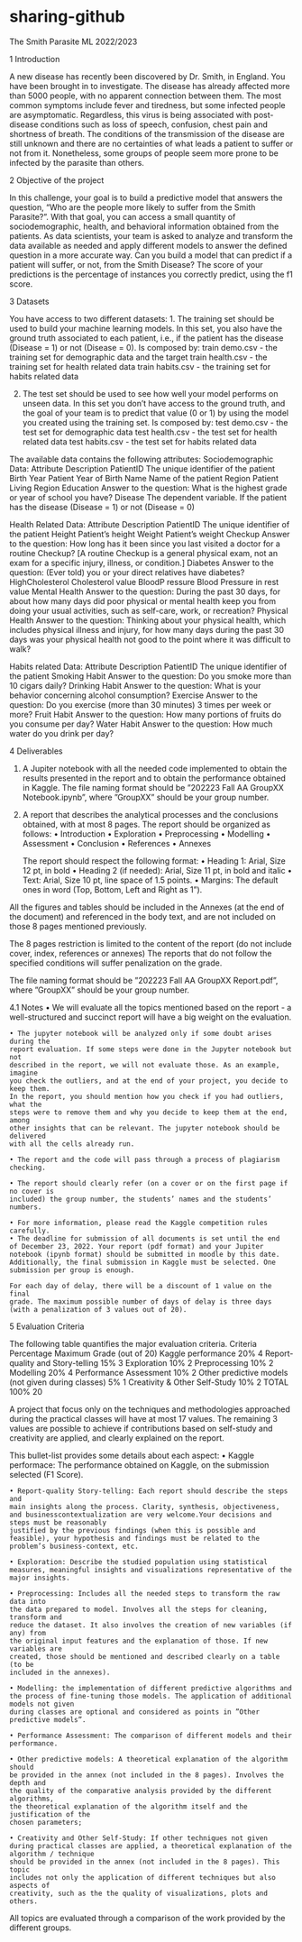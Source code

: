 # sharing-github
The Smith Parasite ML 2022/2023

1 Introduction

A new disease has recently been discovered by Dr. Smith, in England. You have
been brought in to investigate. The disease has already affected more than 5000
people, with no apparent connection between them.
The most common symptoms include fever and tiredness, but some infected people are asymptomatic. Regardless, this virus is being associated with post-disease
conditions such as loss of speech, confusion, chest pain and shortness of breath.
The conditions of the transmission of the disease are still unknown and there are no
certainties of what leads a patient to suffer or not from it. Nonetheless, some groups
of people seem more prone to be infected by the parasite than others.

2 Objective of the project

In this challenge, your goal is to build a predictive model that answers the question,
“Who are the people more likely to suffer from the Smith Parasite?”. With that
goal, you can access a small quantity of sociodemographic, health, and behavioral
information obtained from the patients.
As data scientists, your team is asked to analyze and transform the data available as
needed and apply different models to answer the defined question in a more accurate
way. Can you build a model that can predict if a patient will suffer, or not, from the
Smith Disease?
The score of your predictions is the percentage of instances you correctly predict,
using the f1 score.

3 Datasets

You have access to two different datasets:
    1. The training set should be used to build your machine learning models. In this
    set, you also have the ground truth associated to each patient, i.e., if the patient
    has the disease (Disease = 1) or not (Disease = 0). Is composed by:
    train demo.csv - the training set for demographic data and the target
    train health.csv - the training set for health related data
    train habits.csv - the training set for habits related data
    
2. The test set should be used to see how well your model performs on unseen
data. In this set you don’t have access to the ground truth, and the goal of
your team is to predict that value (0 or 1) by using the model you created using
the training set. Is composed by:
    test demo.csv - the test set for demographic data
    test health.csv - the test set for health related data
    test habits.csv - the test set for habits related data
    
The available data contains the following attributes:
  Sociodemographic Data:
      Attribute Description
      PatientID The unique identifier of the patient
      Birth Year Patient Year of Birth
      Name Name of the patient
      Region Patient Living Region
      Education Answer to the question: What is the highest grade or year
      of school you have?
      Disease The dependent variable. If the patient has the disease
      (Disease = 1) or not (Disease = 0)

  Health Related Data:
      Attribute Description
      PatientID The unique identifier of the patient
      Height Patient’s height
      Weight Patient’s weight
      Checkup Answer to the question: How long has it been since you
      last visited a doctor for a routine Checkup? [A routine
      Checkup is a general physical exam, not an exam for a
      specific injury, illness, or condition.]
      Diabetes Answer to the question: (Ever told) you or your direct
      relatives have diabetes?
      HighCholesterol Cholesterol value
      BloodP ressure Blood Pressure in rest value
      Mental Health Answer to the question: During the past 30 days, for
      about how many days did poor physical or mental health
      keep you from doing your usual activities, such as
      self-care, work, or recreation?
      Physical Health Answer to the question: Thinking about your physical
      health, which includes physical illness and injury,
      for how many days during the past 30 days was your
      physical health not good to the point where it was
      difficult to walk?

  Habits related Data:
      Attribute Description
      PatientID The unique identifier of the patient
      Smoking Habit Answer to the question: Do you smoke more than 10
      cigars daily?
      Drinking Habit Answer to the question: What is your behavior concerning
      alcohol consumption?
      Exercise Answer to the question: Do you exercise (more than 30
      minutes) 3 times per week or more?
      Fruit Habit Answer to the question: How many portions of fruits do
      you consume per day?
      Water Habit Answer to the question: How much water do you drink
      per day?
      
4 Deliverables

1. A Jupiter notebook with all the needed code implemented to obtain the results
presented in the report and to obtain the performance obtained in Kaggle.
The file naming format should be ”202223 Fall AA GroupXX Notebook.ipynb”,
where ”GroupXX” should be your group number.

2. A report that describes the analytical processes and the conclusions obtained,
with at most 8 pages. The report should be organized as follows:
    • Introduction
    • Exploration
    • Preprocessing
    • Modelling
    • Assessment
    • Conclusion
    • References
    • Annexes

    The report should respect the following format:
    • Heading 1: Arial, Size 12 pt, in bold
    • Heading 2 (if needed): Arial, Size 11 pt, in bold and italic
    • Text: Arial, Size 10 pt, line space of 1.5 points.
    • Margins: The default ones in word (Top, Bottom, Left and Right as 1”).

All the figures and tables should be included in the Annexes (at the
end of the document) and referenced in the body text, and are not
included on those 8 pages mentioned previously.

The 8 pages restriction is limited to the content of the report (do not
include cover, index, references or annexes)
The reports that do not follow the specified conditions will suffer penalization
on the grade.

The file naming format should be ”202223 Fall AA GroupXX Report.pdf”, where
”GroupXX” should be your group number.

4.1 Notes
    • We will evaluate all the topics mentioned based on the report - a well-structured
    and succinct report will have a big weight on the evaluation.

    • The jupyter notebook will be analyzed only if some doubt arises during the
    report evaluation. If some steps were done in the Jupyter notebook but not
    described in the report, we will not evaluate those. As an example, imagine
    you check the outliers, and at the end of your project, you decide to keep them.
    In the report, you should mention how you check if you had outliers, what the
    steps were to remove them and why you decide to keep them at the end, among
    other insights that can be relevant. The jupyter notebook should be delivered
    with all the cells already run.
    
    • The report and the code will pass through a process of plagiarism checking.
    
    • The report should clearly refer (on a cover or on the first page if no cover is
    included) the group number, the students’ names and the students’ numbers.
    
    • For more information, please read the Kaggle competition rules carefully.
    • The deadline for submission of all documents is set until the end
    of December 23, 2022. Your report (pdf format) and your Jupiter
    notebook (ipynb format) should be submitted in moodle by this date.
    Additionally, the final submission in Kaggle must be selected. One
    submission per group is enough.
    
    For each day of delay, there will be a discount of 1 value on the final
    grade. The maximum possible number of days of delay is three days
    (with a penalization of 3 values out of 20).

5 Evaluation Criteria

The following table quantifies the major evaluation criteria.
Criteria Percentage Maximum Grade (out of 20)
    Kaggle performance 20% 4
    Report-quality and Story-telling 15% 3
    Exploration 10% 2
    Preprocessing 10% 2
    Modelling 20% 4
    Performance Assessment 10% 2
    Other predictive models (not given during classes) 5% 1
    Creativity & Other Self-Study 10% 2
    TOTAL 100% 20
    
A project that focus only on the techniques and methodologies approached during
the practical classes will have at most 17 values. The remaining 3 values are possible
to achieve if contributions based on self-study and creativity are applied, and clearly
explained on the report.

This bullet-list provides some details about each aspect:
    • Kaggle performace: The performance obtained on Kaggle, on the submission
    selected (F1 Score).
    
    • Report-quality Story-telling: Each report should describe the steps and
    main insights along the process. Clarity, synthesis, objectiveness, and businesscontextualization are very welcome.Your decisions and steps must be reasonably
    justified by the previous findings (when this is possible and feasible), your hypothesis and findings must be related to the problem’s business-context, etc.
    
    • Exploration: Describe the studied population using statistical measures, meaningful insights and visualizations representative of the major insights.
    
    • Preprocessing: Includes all the needed steps to transform the raw data into
    the data prepared to model. Involves all the steps for cleaning, transform and
    reduce the dataset. It also involves the creation of new variables (if any) from
    the original input features and the explanation of those. If new variables are
    created, those should be mentioned and described clearly on a table (to be
    included in the annexes).
    
    • Modelling: the implementation of different predictive algorithms and the process of fine-tuning those models. The application of additional models not given
    during classes are optional and considered as points in ”Other predictive models”.
    
    • Performance Assessment: The comparison of different models and their
    performance.
    
    • Other predictive models: A theoretical explanation of the algorithm should
    be provided in the annex (not included in the 8 pages). Involves the depth and
    the quality of the comparative analysis provided by the different algorithms,
    the theoretical explanation of the algorithm itself and the justification of the
    chosen parameters;
    
    • Creativity and Other Self-Study: If other techniques not given during practical classes are applied, a theoretical explanation of the algorithm / technique
    should be provided in the annex (not included in the 8 pages). This topic
    includes not only the application of different techniques but also aspects of
    creativity, such as the the quality of visualizations, plots and others.

All topics are evaluated through a comparison of the work provided by the different
groups.

